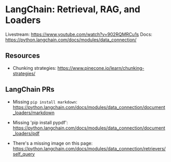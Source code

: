 # LangChain: Retrieval, RAG, and Loaders

Livestream: https://www.youtube.com/watch?v=902RQMRCu1s
Docs: https://python.langchain.com/docs/modules/data_connection/

## Resources

- Chunking strategies: https://www.pinecone.io/learn/chunking-strategies/

## LangChain PRs

- Missing `pip install markdown`: https://python.langchain.com/docs/modules/data_connection/document_loaders/markdown
- Missing 'pip install pypdf': https://python.langchain.com/docs/modules/data_connection/document_loaders/pdf

- There's a missing image on this page: https://python.langchain.com/docs/modules/data_connection/retrievers/self_query

